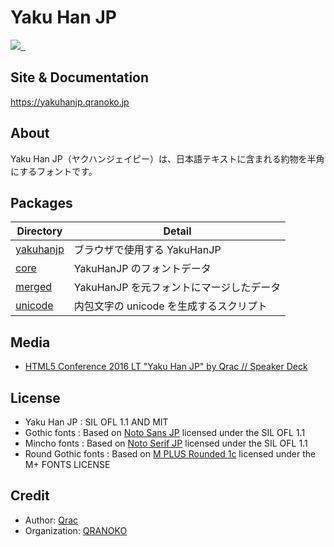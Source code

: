 # Yaku Han JP

<p>
  <a aria-label="Made by QRANOKO" href="https://qranoko.jp">
    <img src="https://img.shields.io/badge/MADE%20BY%20QRANOKO-212121.svg?style=for-the-badge&labelColor=212121">
  </a>
  <a aria-label="NPM version" href="https://www.npmjs.com/package/yakuhanjp">
    <img alt="" src="https://img.shields.io/npm/v/yakuhanjp.svg?style=for-the-badge&labelColor=212121">
  </a>
  <a aria-label="License" href="https://github.com/qrac/yakuhanjp/blob/main/LICENSE">
    <img alt="" src="https://img.shields.io/npm/l/yakuhanjp.svg?style=for-the-badge&labelColor=212121">
  </a>
</p>

## Site & Documentation

https://yakuhanjp.qranoko.jp

## About

Yaku Han JP（ヤクハンジェイピー）は、日本語テキストに含まれる約物を半角にするフォントです。

## Packages

| Directory                                                                   | Detail                                   |
| --------------------------------------------------------------------------- | ---------------------------------------- |
| [yakuhanjp](https://github.com/qrac/yakuhanjp/tree/main/packages/yakuhanjp) | ブラウザで使用する YakuHanJP             |
| [core](https://github.com/qrac/yakuhanjp/tree/main/packages/core)           | YakuHanJP のフォントデータ               |
| [merged](https://github.com/qrac/yakuhanjp/tree/main/packages/merged)       | YakuHanJP を元フォントにマージしたデータ |
| [unicode](https://github.com/qrac/yakuhanjp/tree/main/packages/unicode)     | 内包文字の unicode を生成するスクリプト  |

## Media

- [HTML5 Conference 2016 LT "Yaku Han JP" by Qrac // Speaker Deck](https://speakerdeck.com/qrac/html5-conference-2016-lt-yaku-han-jp-by-qrac)

## License

- Yaku Han JP : SIL OFL 1.1 AND MIT
- Gothic fonts : Based on [Noto Sans JP](https://fonts.google.com/noto/specimen/Noto+Sans+JP) licensed under the SIL OFL 1.1
- Mincho fonts : Based on [Noto Serif JP](https://fonts.google.com/noto/specimen/Noto+Serif+JP) licensed under the SIL OFL 1.1
- Round Gothic fonts : Based on [M PLUS Rounded 1c](https://fonts.google.com/specimen/M+PLUS+Rounded+1c) licensed under the M+ FONTS LICENSE

## Credit

- Author: [Qrac](https://qrac.jp)
- Organization: [QRANOKO](https://qranoko.jp)

